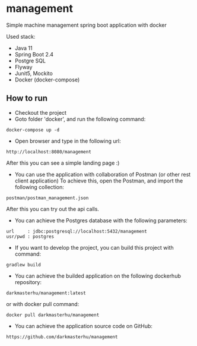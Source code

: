 # management
Simple machine management spring boot application with docker

Used stack:
- Java 11
- Spring Boot 2.4
- Postgre SQL
- Flyway
- Junit5, Mockito
- Docker (docker-compose)

## How to run

- Checkout the project
- Goto folder 'docker', and run the following command:

```
docker-compose up -d
```

- Open browser and type in the following url:

```
http://localhost:8080/management
```

After this you can see a simple landing page :)

- You can use the application with collaboration of Postman (or other rest client application) 
  To achieve this, open the Postman, and import the following collection:
  
```
postman/postman_management.json
```

After this you can try out the api calls.

- You can achieve the Postgres database with the following parameters:

```
url     : jdbc:postgresql://localhost:5432/management
usr/pwd : postgres
```

- If you want to develop the project, you can build this project with command: 

```
gradlew build
```

- You can achieve the builded application on the following dockerhub repository:

```
darkmasterhu/management:latest
```

or with docker pull command:

```
docker pull darkmasterhu/management
```

- You can achieve the application source code on GitHub:

```
https://github.com/darkmasterhu/management
```
